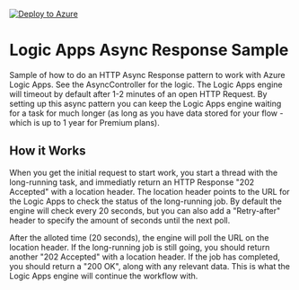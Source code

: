 [![Deploy to Azure](http://azuredeploy.net/deploybutton.png)](https://azuredeploy.net/)

# Logic Apps Async Response Sample
Sample of how to do an HTTP Async Response pattern to work with Azure Logic Apps.  See the AsyncController for the logic.  The Logic Apps engine will timeout by default after 1-2 minutes of an open HTTP Request.  By setting up this async pattern you can keep the Logic Apps engine waiting for a task for much longer (as long as you have data stored for your flow - which is up to 1 year for Premium plans).

## How it Works ##

When you get the initial request to start work, you start a thread with the long-running task, and immediatly return an HTTP Response "202 Accepted" with a location header.  The location header points to the URL for the Logic Apps to check the status of the long-running job.  By default the engine will check every 20 seconds, but you can also add a "Retry-after" header to specify the amount of seconds until the next poll.

After the alloted time (20 seconds), the engine will poll the URL on the location header.  If the long-running job is still going, you should return another "202 Accepted" with a location header.  If the job has completed, you should return a "200 OK", along with any relevant data.  This is what the Logic Apps engine will continue the workflow with.
